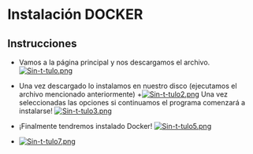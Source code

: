 # Instalación DOCKER

## Instrucciones

+ Vamos a la página principal y nos descargamos el archivo.
[![Sin-t-tulo.png](https://i.postimg.cc/26hJVSgR/Sin-t-tulo.png)](https://postimg.cc/474w0sJB)

+ Una vez descargado lo instalamos en nuestro disco (ejecutamos el archivo mencionado anteriormente)
+[![Sin-t-tulo2.png](https://i.postimg.cc/xTDsXQPn/Sin-t-tulo2.png)](https://postimg.cc/8s4dYq30)
Una vez seleccionadas las opciones si continuamos el programa comenzará a instalarse!
[![Sin-t-tulo3.png](https://i.postimg.cc/Z5VtPnfr/Sin-t-tulo3.png)](https://postimg.cc/v4gNbYwB)
+ ¡Finalmente tendremos instalado Docker!
[![Sin-t-tulo5.png](https://i.postimg.cc/4dqT73fX/Sin-t-tulo5.png)](https://postimg.cc/62rPFt4P)
+ [![Sin-t-tulo7.png](https://i.postimg.cc/gcHwhF93/Sin-t-tulo7.png)](https://postimg.cc/MXXKkLpG)
